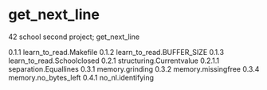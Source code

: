 # get_next_line
42 school second project; get_next_line

0.1.1 learn_to_read.Makefile
0.1.2 learn_to_read.BUFFER_SIZE
0.1.3 learn_to_read.Schoolclosed
0.2.1 structuring.Currentvalue
0.2.1.1 separation.Equallines
0.3.1 memory.grinding
0.3.2 memory.missingfree
0.3.4 memory.no_bytes_left
0.4.1 no_nl.identifying
